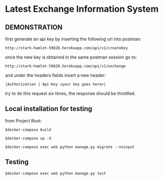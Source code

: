 # Latest Exchange Information System #

## DEMONSTRATION ##

first generate an api key by inserting the following url into postman:

`http://stark-hamlet-59828.herokuapp.com/api/v1/createkey`

once the new key is obtained in the same postman session go to:

`http://stark-hamlet-59828.herokuapp.com/api/v1/exchange`

and under the headers fields insert a new header:

`|Authorization | Api-Key <your key goes here>|`

try to do this request six times, the response should be throttled.

## Local installation for testing ##

from Project Root:

`$docker-compose build`

`$docker-compose up -d`

`$docker-compose exec web python manage.py migrate --noinput`

## Testing ##

`$docker-compose exec web python manage.py test`

